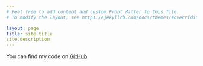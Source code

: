 ```yaml
---
# Feel free to add content and custom Front Matter to this file.
# To modify the layout, see https://jekyllrb.com/docs/themes/#overriding-theme-defaults

layout: page
title: site.title
site.description
---
```

You can find my code on [GitHub](https://github.com/ArturRuZ)
